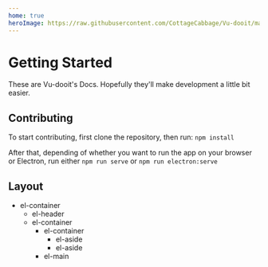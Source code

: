 ```yaml
---
home: true
heroImage: https://raw.githubusercontent.com/CottageCabbage/Vu-dooit/main/docs/images/Logo.svg
---
```


# Getting Started
These are Vu-dooit's Docs. Hopefully they'll make development a little bit easier.

## Contributing
To start contributing, first clone the repository, then run: `npm install`

After that, depending of whether you want to run the app on your browser or Electron, run either `npm run serve` or `npm run electron:serve`

## Layout
- el-container
  - el-header
  - el-container
    - el-container
      - el-aside
      - el-aside
    - el-main